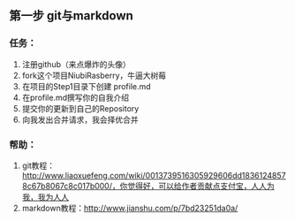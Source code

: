 ## 第一步 git与markdown
### 任务：
1. 注册github（来点爆炸的头像）
2. fork这个项目NiubiRasberry，牛逼大树莓
3. 在项目的Step1目录下创建 profile.md
4. 在profile.md撰写你的自我介绍
5. 提交你的更新到自己的Repository
6. 向我发出合并请求，我会择优合并

### 帮助：
1. git教程：http://www.liaoxuefeng.com/wiki/0013739516305929606dd18361248578c67b8067c8c017b000/，你觉得好，可以给作者贡献点支付宝，人人为我，我为人人
2. markdown教程：http://www.jianshu.com/p/7bd23251da0a/

